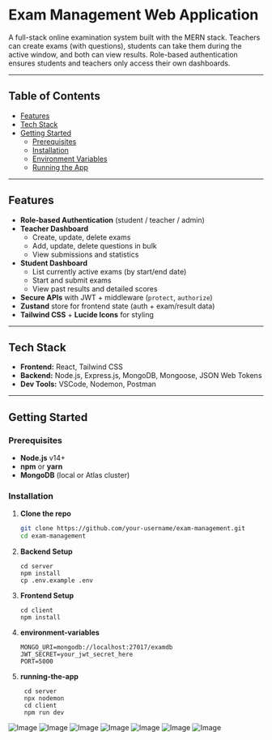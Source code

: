 # Exam Management Web Application

A full-stack online examination system built with the MERN stack. Teachers can create exams (with questions), students can take them during the active window, and both can view results. Role-based authentication ensures students and teachers only access their own dashboards.

---

## Table of Contents

- [Features](#features)  
- [Tech Stack](#tech-stack)  
- [Getting Started](#getting-started)  
  - [Prerequisites](#prerequisites)  
  - [Installation](#installation)  
  - [Environment Variables](#environment-variables)  
  - [Running the App](#running-the-app)  
---

## Features

- **Role‐based Authentication** (student / teacher / admin)  
- **Teacher Dashboard**  
  - Create, update, delete exams  
  - Add, update, delete questions in bulk  
  - View submissions and statistics  
- **Student Dashboard**  
  - List currently active exams (by start/end date)  
  - Start and submit exams  
  - View past results and detailed scores  
- **Secure APIs** with JWT + middleware (`protect`, `authorize`)  
- **Zustand** store for frontend state (auth + exam/result data)  
- **Tailwind CSS** + **Lucide Icons** for styling  

---

## Tech Stack

- **Frontend:** React, Tailwind CSS  
- **Backend:** Node.js, Express.js, MongoDB, Mongoose, JSON Web Tokens  
- **Dev Tools:** VSCode, Nodemon, Postman  

---

## Getting Started

### Prerequisites

- **Node.js** v14+  
- **npm** or **yarn**  
- **MongoDB** (local or Atlas cluster)  

### Installation

1. **Clone the repo**  
   ```bash
   git clone https://github.com/your-username/exam-management.git
   cd exam-management
   ```
2. **Backend Setup**
   ```base
   cd server
   npm install
   cp .env.example .env
   ```
3. **Frontend Setup**
   ```base
   cd client
   npm install
   ```
4. **environment-variables**
   ```base
   MONGO_URI=mongodb://localhost:27017/examdb
   JWT_SECRET=your_jwt_secret_here
   PORT=5000
   ```
5. **running-the-app**
   ```base
    cd server
    npx nodemon
    cd client
    npm run dev
   ```
![Image](https://github.com/user-attachments/assets/cdda3491-a480-49a0-8c24-df8509406fcd)
![Image](https://github.com/user-attachments/assets/4b3c6674-bc9c-4602-97ea-46ed7cffcc69)
![Image](https://github.com/user-attachments/assets/9da3ecd6-5e3a-47ab-a4e0-48cac0f74ab0)
![Image](https://github.com/user-attachments/assets/138d4327-f2ff-4d00-a8c9-358e472f7b78)
![Image](https://github.com/user-attachments/assets/1a3f58f8-0563-4578-9aaf-ff29e3c8edac)
![Image](https://github.com/user-attachments/assets/7bdbfd2d-3eb4-4657-8785-62c69e3cdb28)
![Image](https://github.com/user-attachments/assets/cb81ca6b-5512-4fc3-bff3-299526421dcd)
